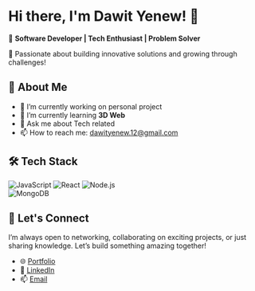 # Hi there, I'm Dawit Yenew! 👋  
🌟 **Software Developer | Tech Enthusiast | Problem Solver**  

🚀 Passionate about building innovative solutions and growing through challenges!

## 🌟 About Me 
- 🔭 I’m currently working on personal project
- 🌱 I’m currently learning **3D Web**
- 💬 Ask me about Tech related
- 📫 How to reach me: dawityenew.12@gmail.com

## 🛠 Tech Stack

![JavaScript](https://img.shields.io/badge/-JavaScript-333333?style=flat&logo=javascript) 
![React](https://img.shields.io/badge/-React-333333?style=flat&logo=react) 
![Node.js](https://img.shields.io/badge/-Node.js-333333?style=flat&logo=node.js)  
![MongoDB](https://img.shields.io/badge/-MongoDB-333333?style=flat&logo=mongodb) 

## 🤝 Let's Connect  

I’m always open to networking, collaborating on exciting projects, or just sharing knowledge. Let’s build something amazing together!  
- 🌐 [Portfolio](portfolio-orpin-six-11.vercel.app)  
- 💼 [LinkedIn]([link-to-linkedin-profile](https://www.linkedin.com/in/dawityenew/))  
- 📫 [Email](mailto:dawityenew.12@gmail.com) 


